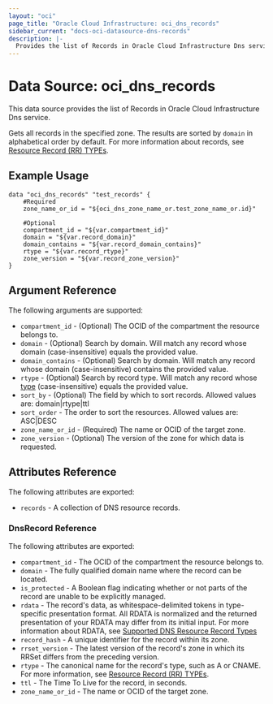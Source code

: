 ```yaml
---
layout: "oci"
page_title: "Oracle Cloud Infrastructure: oci_dns_records"
sidebar_current: "docs-oci-datasource-dns-records"
description: |-
  Provides the list of Records in Oracle Cloud Infrastructure Dns service
---
```


# Data Source: oci_dns_records
This data source provides the list of Records in Oracle Cloud Infrastructure Dns service.

Gets all records in the specified zone. The results are
sorted by `domain` in alphabetical order by default. For more
information about records, see [Resource Record (RR) TYPEs](https://www.iana.org/assignments/dns-parameters/dns-parameters.xhtml#dns-parameters-4).


## Example Usage

```hcl
data "oci_dns_records" "test_records" {
	#Required
	zone_name_or_id = "${oci_dns_zone_name_or.test_zone_name_or.id}"

	#Optional
	compartment_id = "${var.compartment_id}"
	domain = "${var.record_domain}"
	domain_contains = "${var.record_domain_contains}"
	rtype = "${var.record_rtype}"
	zone_version = "${var.record_zone_version}"
}
```

## Argument Reference

The following arguments are supported:

* `compartment_id` - (Optional) The OCID of the compartment the resource belongs to.
* `domain` - (Optional) Search by domain. Will match any record whose domain (case-insensitive) equals the provided value. 
* `domain_contains` - (Optional) Search by domain. Will match any record whose domain (case-insensitive) contains the provided value. 
* `rtype` - (Optional) Search by record type. Will match any record whose [type](https://www.iana.org/assignments/dns-parameters/dns-parameters.xhtml#dns-parameters-4) (case-insensitive) equals the provided value. 
* `sort_by` - (Optional) The field by which to sort records. Allowed values are: domain|rtype|ttl
* `sort_order` - The order to sort the resources. Allowed values are: ASC|DESC 
* `zone_name_or_id` - (Required) The name or OCID of the target zone.
* `zone_version` - (Optional) The version of the zone for which data is requested. 


## Attributes Reference

The following attributes are exported:

* `records` - A collection of DNS resource records.

### DnsRecord Reference

The following attributes are exported:

* `compartment_id` - The OCID of the compartment the resource belongs to.
* `domain` - The fully qualified domain name where the record can be located. 
* `is_protected` - A Boolean flag indicating whether or not parts of the record are unable to be explicitly managed. 
* `rdata` - The record's data, as whitespace-delimited tokens in type-specific presentation format. All RDATA is normalized and the returned presentation of your RDATA may differ from its initial input. For more information about RDATA, see [Supported DNS Resource Record Types](/iaas/Content/DNS/Reference/supporteddnsresource.htm) 
* `record_hash` - A unique identifier for the record within its zone. 
* `rrset_version` - The latest version of the record's zone in which its RRSet differs from the preceding version. 
* `rtype` - The canonical name for the record's type, such as A or CNAME. For more information, see [Resource Record (RR) TYPEs](https://www.iana.org/assignments/dns-parameters/dns-parameters.xhtml#dns-parameters-4). 
* `ttl` - The Time To Live for the record, in seconds.
* `zone_name_or_id` - The name or OCID of the target zone.

